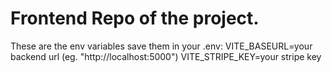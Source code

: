 # Frontend Repo of the project.

These are the env variables save them in your .env:
VITE_BASEURL=your backend url (eg. "http://localhost:5000")
VITE_STRIPE_KEY=your stripe key 